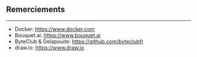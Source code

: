 ## Remerciements
---

* Docker: https://www.docker.com
* Bouquet.ai: https://www.bouquet.ai
* ByteClub & Delapouite: https://github.com/byteclubfr
* draw.io: https://www.draw.io
